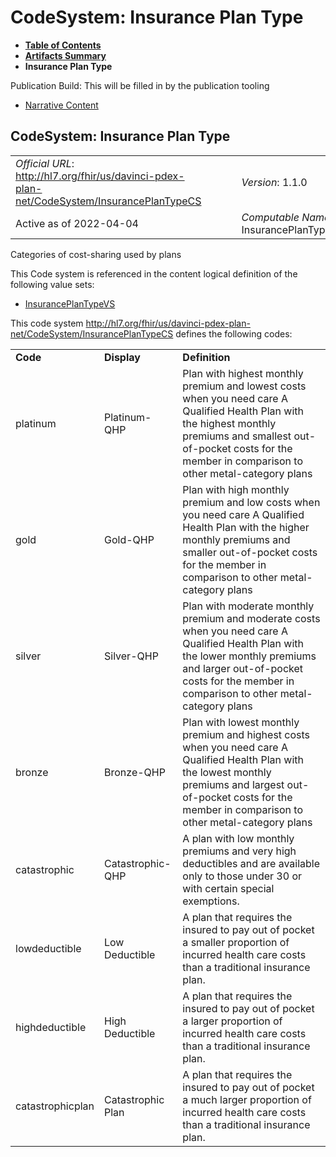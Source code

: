 # CodeSystem: Insurance Plan Type

* [**Table of Contents**](toc.html)
* [**Artifacts Summary**](artifacts.html)
* **Insurance Plan Type**

Publication Build: This will be filled in by the publication tooling

* [Narrative Content](#)

## CodeSystem: Insurance Plan Type

|  |  |  |  |  |
| --- | --- | --- | --- | --- |
| *Official URL*: http://hl7.org/fhir/us/davinci-pdex-plan-net/CodeSystem/InsurancePlanTypeCS | | | | *Version*: 1.1.0 |
| Active as of 2022-04-04 | | | | *Computable Name*: InsurancePlanTypeCS |

Categories of cost-sharing used by plans

This Code system is referenced in the content logical definition of the following value sets:

* [InsurancePlanTypeVS](ValueSet-InsurancePlanTypeVS.html)

This code system http://hl7.org/fhir/us/davinci-pdex-plan-net/CodeSystem/InsurancePlanTypeCS defines the following codes:

|  |  |  |
| --- | --- | --- |
| **Code** | **Display** | **Definition** |
| platinum | Platinum-QHP | Plan with highest monthly premium and lowest costs when you need care A Qualified Health Plan with the highest monthly premiums and smallest out-of-pocket costs for the member in comparison to other metal-category plans |
| gold | Gold-QHP | Plan with high monthly premium and low costs when you need care A Qualified Health Plan with the higher monthly premiums and smaller out-of-pocket costs for the member in comparison to other metal-category plans |
| silver | Silver-QHP | Plan with moderate monthly premium and moderate costs when you need care A Qualified Health Plan with the lower monthly premiums and larger out-of-pocket costs for the member in comparison to other metal-category plans |
| bronze | Bronze-QHP | Plan with lowest monthly premium and highest costs when you need care A Qualified Health Plan with the lowest monthly premiums and largest out-of-pocket costs for the member in comparison to other metal-category plans |
| catastrophic | Catastrophic-QHP | A plan with low monthly premiums and very high deductibles and are available only to those under 30 or with certain special exemptions. |
| lowdeductible | Low Deductible | A plan that requires the insured to pay out of pocket a smaller proportion of incurred health care costs than a traditional insurance plan. |
| highdeductible | High Deductible | A plan that requires the insured to pay out of pocket a larger proportion of incurred health care costs than a traditional insurance plan. |
| catastrophicplan | Catastrophic Plan | A plan that requires the insured to pay out of pocket a much larger proportion of incurred health care costs than a traditional insurance plan. |